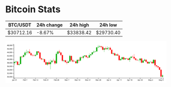 # Bitcoin Stats

BTC/USDT|24h change|24h high|24h low|
|---|---|---|---|
|$30712.16|-8.67%|$33838.42|$29730.40|

<img src="./chart.svg">
